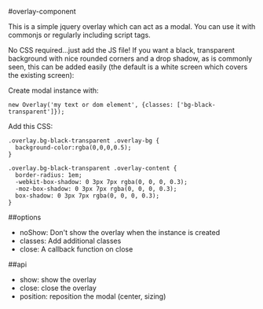 #overlay-component

This is a simple jquery overlay which can act as a modal. You can use it with commonjs or regularly including script tags.

No CSS required...just add the JS file! If you want a black, transparent background with nice rounded corners and a drop shadow, as is commonly seen, this can be added easily (the default is a white screen which covers the existing screen):

Create modal instance with:
```
new Overlay('my text or dom element', {classes: ['bg-black-transparent']});
```

Add this CSS:
```
.overlay.bg-black-transparent .overlay-bg {
  background-color:rgba(0,0,0,0.5);
}

.overlay.bg-black-transparent .overlay-content {
  border-radius: 1em;
  -webkit-box-shadow: 0 3px 7px rgba(0, 0, 0, 0.3);
  -moz-box-shadow: 0 3px 7px rgba(0, 0, 0, 0.3);
  box-shadow: 0 3px 7px rgba(0, 0, 0, 0.3);
}
```

##options
- noShow: Don't show the overlay when the instance is created
- classes: Add additional classes
- close: A callback function on close

##api
- show: show the overlay
- close: close the overlay
- position: reposition the modal (center, sizing)
